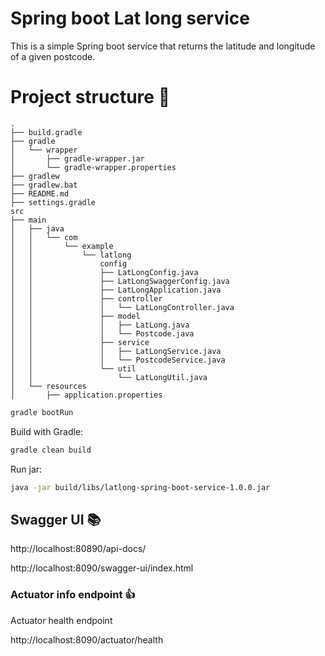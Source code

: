 # Spring boot Lat long service

This is a simple Spring boot service that returns the latitude and longitude of a given postcode.

# Project structure :file_folder:
```angular2html
.
├── build.gradle
├── gradle
│   └── wrapper
│       ├── gradle-wrapper.jar
│       └── gradle-wrapper.properties
├── gradlew
├── gradlew.bat
├── README.md
├── settings.gradle
src
├── main
│   ├── java
│   │   └── com
│   │       └── example
│   │           └── latlong
│   │               config
│   │               ├── LatLongConfig.java
│   │               ├── LatLongSwaggerConfig.java
│   │               ├── LatLongApplication.java
│   │               ├── controller
│   │               │   └── LatLongController.java
│   │               ├── model
│   │               │   ├── LatLong.java
│   │               │   └── Postcode.java
│   │               ├── service
│   │               │   ├── LatLongService.java
│   │               │   └── PostcodeService.java
│   │               └── util
│   │                   └── LatLongUtil.java
│   └── resources
│       ├── application.properties
```


```bash
gradle bootRun
```

Build with Gradle:

```bash
gradle clean build
```
Run jar:

```bash
java -jar build/libs/latlong-spring-boot-service-1.0.0.jar
```

## Swagger UI :books:

http://localhost:80890/api-docs/

http://localhost:8090/swagger-ui/index.html


### Actuator info endpoint :thumbsup:

Actuator health endpoint

http://localhost:8090/actuator/health

